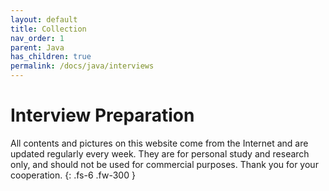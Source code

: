 ```yaml
---
layout: default
title: Collection
nav_order: 1
parent: Java
has_children: true
permalink: /docs/java/interviews
---
```


# Interview Preparation

All contents and pictures on this website come from the Internet and are updated regularly every week. They are for personal study and research only, and should not be used for commercial purposes. Thank you for your cooperation.
{: .fs-6 .fw-300 }




